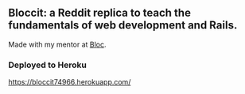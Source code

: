 ## Bloccit: a Reddit replica to teach the fundamentals of web development and Rails.

Made with my mentor at [Bloc](http://bloc.io).

### Deployed to Heroku

https://bloccit74966.herokuapp.com/
